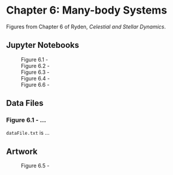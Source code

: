 # Chapter 6: Many-body Systems

Figures from Chapter 6 of Ryden, *Celestial and Stellar Dynamics*.

## Jupyter Notebooks

<dl>
    <dd>Figure 6.1 - 
    <dd>Figure 6.2 - 
    <dd>Figure 6.3 - 
    <dd>Figure 6.4 - 
    <dd>Figure 6.6 - 
</dl>

## Data Files

### Figure 6.1 - ...

`dataFile.txt` is ...

## Artwork

<dl>
    <dd>Figure 6.5 - 
</dl>

